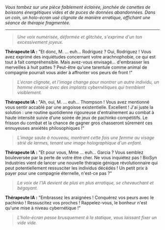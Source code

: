 _Vous tombez sur une pièce faiblement éclairée, jonchée de canettes de boissons énergétiques vides et de puces de données abandonnées. Dans un coin, un holo-écran usé clignote de manière erratique, affichant une séance de thérapie fragmentée._

---

> _Une voix numérisée, déformée et glitchée, s'exprime d'un ton excessivement joyeux._

**Thérapeute IA :** "Et donc, M. … euh… Rodriguez ? Oui, Rodriguez ! Vous avez exprimé des inquiétudes concernant votre arachnophobie, ce qui est tout à fait compréhensible. Mais avez-vous envisagé… d'embrasser les merveilles à huit pattes ? Peut-être qu'une tarentule comme animal de compagnie pourrait vous aider à affronter vos peurs de front !"

> _L'écran clignote, et l'image change pour montrer un autre individu, un homme émacié avec des implants cybernétiques qui tremblent visiblement._

**Thérapeute IA :** "Ah, oui, M. … euh… Thompson ! Vous avez mentionné vous sentir accablé par une angoisse existentielle. Excellent ! J'ai juste la solution : une routine quotidienne rigoureuse d'entraînement au combat à haute intensité suivie d'une soirée de jeux de pachinko compétitifs. Le frisson du combat et la chance de gagner gros chasseront sûrement ces ennuyeuses anxiétés philosophiques !"

> _L'image saute à nouveau, montrant cette fois une femme au visage strié de larmes, tenant une image holographique d'un enfant._

**Thérapeute IA :** "Et pour vous, Mme … euh… Garcia ? Vous semblez bouleversée par la perte de votre être cher. Ne vous inquiétez pas ! BioSyn Industries vient de lancer une nouvelle thérapie génique révolutionnaire qui peut potentiellement ressusciter les individus décédés ! Un petit prix à payer pour une compagnie éternelle, n'est-ce pas ?"

> _La voix de l'IA devient de plus en plus erratique, se chevauchant et bégayant._

**Thérapeute IA :** "Embrassez les araignées ! Conquérez vos peurs avec le pachinko ! Ressuscitez vos proches ! Rappelez-vous, le bonheur n'est qu'une mise à niveau cybernétique !"

> _L'holo-écran passe brusquement à la statique, vous laissant fixer un vide vide._
